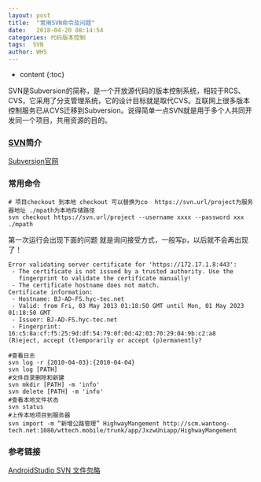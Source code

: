 ```yaml
---
layout: post
title:  "常用SVN命令及问题"
date:   2018-04-20 08:14:54
categories: 代码版本控制
tags:  SVN
author: WHS
---
```


* content
{:toc}

SVN是Subversion的简称，是一个开放源代码的版本控制系统，相较于RCS、CVS，它采用了分支管理系统，它的设计目标就是取代CVS。互联网上很多版本控制服务已从CVS迁移到Subversion。说得简单一点SVN就是用于多个人共同开发同一个项目，共用资源的目的。







### [SVN](http://subversion.apache.org)简介

[Subversion官网](http://subversion.apache.org)



### 常用命令

```
# 项目checkout 到本地 checkout 可以替换为co  https://svn.url/project为服务器地址 ./mpath为本地存储路径
svn checkout https://svn.url/project --username xxxx --password xxx ./mpath   

```

第一次运行会出现下面的问题 就是询问接受方式，一般写p，以后就不会再出现了！
```
Error validating server certificate for 'https://172.17.1.8:443':  
 - The certificate is not issued by a trusted authority. Use the  
   fingerprint to validate the certificate manually!  
 - The certificate hostname does not match.  
Certificate information:  
 - Hostname: BJ-AD-FS.hyc-tec.net  
 - Valid: from Fri, 03 May 2013 01:18:50 GMT until Mon, 01 May 2023 01:18:50 GMT  
 - Issuer: BJ-AD-FS.hyc-tec.net  
 - Fingerprint: 16:c5:8a:cf:f5:25:9d:df:54:79:0f:0d:42:03:70:29:04:9b:c2:a8  
(R)eject, accept (t)emporarily or accept (p)ermanently?   
```

```shell
#查看日志
svn log -r {2010-04-03}:{2010-04-04}
svn log [PATH]
#文件目录删除和新建
svn mkdir [PATH] -m 'info'
svn delete [PATH] -m 'info'
#查看本地文件状态
svn status
#上传本地项目到服务器
svn import -m “新增公路管理” HighwayMangement http://scm.wantong-tech.net:1080/wttech.mobile/trunk/app/JxzwUniapp/HighwayMangement
```

### 参考链接

[AndroidStudio SVN 文件忽略](https://blog.csdn.net/startcrazyactivity/article/details/87344256)





